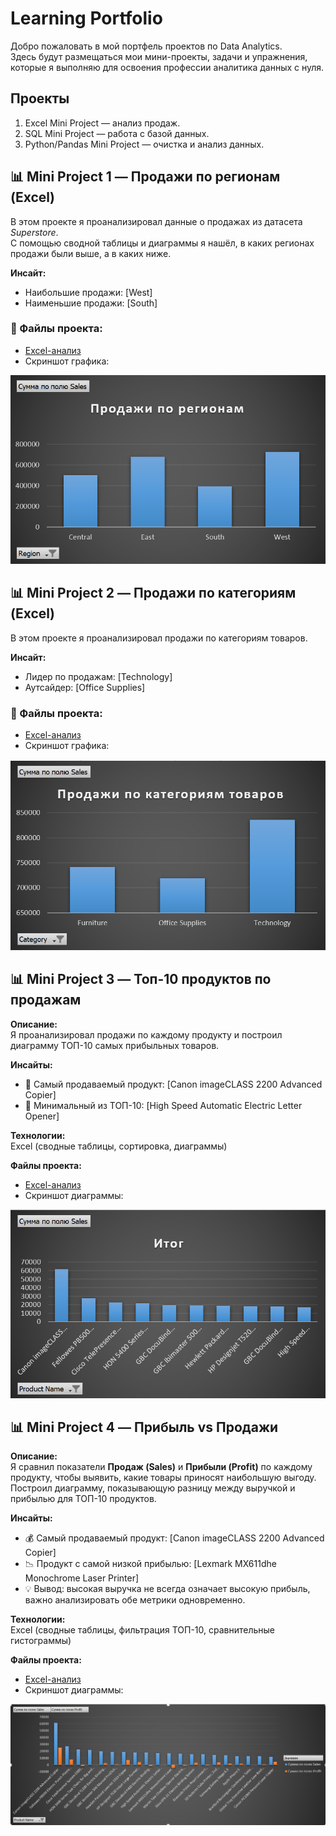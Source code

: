 # Learning Portfolio

Добро пожаловать в мой портфель проектов по Data Analytics.  
Здесь будут размещаться мои мини-проекты, задачи и упражнения, которые я выполняю для освоения профессии аналитика данных с нуля.

## Проекты
1. Excel Mini Project — анализ продаж.
2. SQL Mini Project — работа с базой данных.
3. Python/Pandas Mini Project — очистка и анализ данных.

## 📊 Mini Project 1 — Продажи по регионам (Excel)

В этом проекте я проанализировал данные о продажах из датасета *Superstore*.  
С помощью сводной таблицы и диаграммы я нашёл, в каких регионах продажи были выше, а в каких ниже.  

**Инсайт:**  
- Наибольшие продажи: [West]  
- Наименьшие продажи: [South]  

### 🔗 Файлы проекта:
- [Excel-анализ](superstore_analysis.xlsx)  
- Скриншот графика:  

![Sales by Region](sales_by_region.png)

## 📊 Mini Project 2 — Продажи по категориям (Excel)

В этом проекте я проанализировал продажи по категориям товаров.  

**Инсайт:**  
- Лидер по продажам: [Technology]  
- Аутсайдер: [Office Supplies]  

### 🔗 Файлы проекта:
- [Excel-анализ](category_sales.xlsx)  
- Скриншот графика:  

![Category Sales](category_sales.png)

## 📊 Mini Project 3 — Топ-10 продуктов по продажам

**Описание:**  
Я проанализировал продажи по каждому продукту и построил диаграмму ТОП-10 самых прибыльных товаров.  

**Инсайты:**  
- 🔹 Самый продаваемый продукт: [Canon imageCLASS 2200 Advanced Copier]  
- 🔹 Минимальный из ТОП-10: [High Speed Automatic Electric Letter Opener]  

**Технологии:**  
Excel (сводные таблицы, сортировка, диаграммы)  

**Файлы проекта:**  
- [Excel-анализ](top10_products.xlsx)  
- Скриншот диаграммы:   

![Top 10 Products](top10_products.png)

## 📊 Mini Project 4 — Прибыль vs Продажи

**Описание:**  
Я сравнил показатели **Продаж (Sales)** и **Прибыли (Profit)** по каждому продукту, чтобы выявить, какие товары приносят наибольшую выгоду.  
Построил диаграмму, показывающую разницу между выручкой и прибылью для ТОП-10 продуктов.

**Инсайты:**  
- 💰 Самый продаваемый продукт: [Canon imageCLASS 2200 Advanced Copier]  
- 📉 Продукт с самой низкой прибылью: [Lexmark MX611dhe Monochrome Laser Printer]  
- 💡 Вывод: высокая выручка не всегда означает высокую прибыль, важно анализировать обе метрики одновременно.  

**Технологии:**  
Excel (сводные таблицы, фильтрация ТОП-10, сравнительные гистограммы)

**Файлы проекта:**  
- [Excel-анализ](profit_vs_sales.xlsx)  
- Скриншот диаграммы:  

![Profit vs Sales](profit_vs_sales.png)

